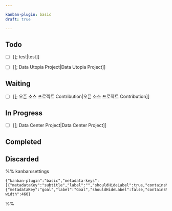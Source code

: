 ```yaml
---

kanban-plugin: basic
draft: true

---
```


## Todo
- [ ] [[; test|test]]

- [ ] [[; Data Utopia Project|Data Utopia Project]]


## Waiting

- [ ] [[; 오픈 소스 프로젝트 Contribution|오픈 소스 프로젝트 Contribution]]


## In Progress

- [ ] [[; Data Center Project|Data Center Project]]


## Completed



## Discarded





%% kanban:settings
```
{"kanban-plugin":"basic","metadata-keys":[{"metadataKey":"subtitle","label":"","shouldHideLabel":true,"containsMarkdown":true},{"metadataKey":"goal","label":"Goal","shouldHideLabel":false,"containsMarkdown":true}],"lane-width":460}
```
%%